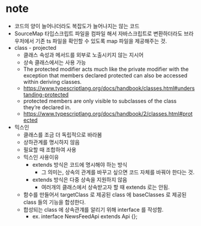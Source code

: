 # note

- 코드의 양이 늘어나더라도 복잡도가 늘어나지는 않는 코드
- SourceMap 타입스크립트 파일을 컴파일 해서 자바스크립트로 변환하더라도 브라우저에서 기존 ts 파일을 확인할 수 있도록 map 파일을 제공해주는 것.
- class - projected
    - 클래스 속성과 메서드를 외부로 노출시키지 않는 지시어
    - 상속 클래스에서는 사용 가능
    - The protected modifier acts much like the private modifier with the exception that members declared protected can also be accessed within deriving classes.
    - https://www.typescriptlang.org/docs/handbook/classes.html#understanding-protected
    - protected members are only visible to subclasses of the class they’re declared in.
    - https://www.typescriptlang.org/docs/handbook/2/classes.html#protected
- 믹스인
    - 클래스를 조금 더 독립적으로 바라봄
    - 상하관계를 명시하지 않음
    - 필요할 때 조합하여 사용
    - 믹스인 사용이유
        - extends 방식은 코드에 명시해야 하는 방식
            - 그 의미는, 상속의 관계를 바꾸고 싶으면 코드 자체를 바꿔야 한다는 것.
        - extends 방식은 다중 상속을 지원하지 않음
            - 여러개의 클래스에서 상속받고자 할 때 extends 로는 안됨.
    - 함수를 만들어서 targetClass 로 제공된 class 에 baseClasses 로 제공된 class 들의 기능을 합성한다.
    - 합성되는 class 에 상속관걔를 알리기 위해 interface 를 작성함.
        - ex. interface NewsFeedApi extends Api {};